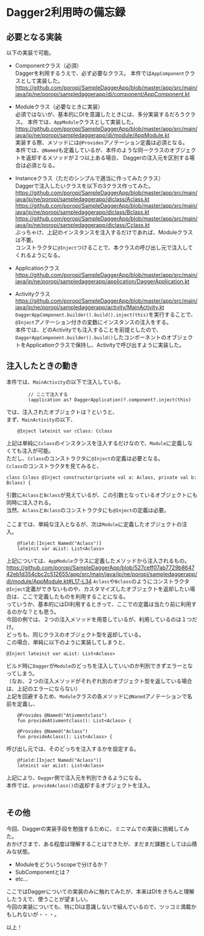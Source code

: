 # Dagger2利用時の備忘録

## 必要となる実装
以下の実装で可能。

- Componentクラス（必須）<br>
Daggerを利用するうえで、必ず必要なクラス。
本件では`AppComponent`クラスとして実装した。
https://github.com/poropi/SampleDaggerApp/blob/master/app/src/main/java/jp/ne/poropi/sampledaggerapp/di/component/AppComponent.kt


- Moduleクラス（必要なときに実装）<br>
必須ではないが、基本的にDIを意識したときには、多分実装するだろうクラス。
本件では、`AppModule`クラスとして実装した。
https://github.com/poropi/SampleDaggerApp/blob/master/app/src/main/java/jp/ne/poropi/sampledaggerapp/di/module/AppModule.kt<br>
実装する際、メソッドには`@Provides`アノテーション定義は必須となる。<br>
本件では、`@Named`も定義しているが、本件のような同一クラスのオブジェクトを返却するメソッドが２つ以上ある場合、
Daggerの注入元を区別する場合は必須となる。

- Instanceクラス（ただのシンプルで適当に作ってみたクラス）<br>
Daggerで注入したいクラスを以下の3クラス作ってみた。
https://github.com/poropi/SampleDaggerApp/blob/master/app/src/main/java/jp/ne/poropi/sampledaggerapp/diclass/Aclass.kt<br>
https://github.com/poropi/SampleDaggerApp/blob/master/app/src/main/java/jp/ne/poropi/sampledaggerapp/diclass/Bclass.kt<br>
https://github.com/poropi/SampleDaggerApp/blob/master/app/src/main/java/jp/ne/poropi/sampledaggerapp/diclass/Cclass.kt<br>
ぶっちゃけ、上記のインスタンスを注入するだけであれば、Moduleクラスは不要。<br>
コンストラクタに`@Inject`つけることで、本クラスの呼び出し元で注入してくれるようになる。

- Applicationクラス<br>
https://github.com/poropi/SampleDaggerApp/blob/master/app/src/main/java/jp/ne/poropi/sampledaggerapp/application/DaggerApplication.kt<br>
- Activityクラス<br>
https://github.com/poropi/SampleDaggerApp/blob/master/app/src/main/java/jp/ne/poropi/sampledaggerapp/activity/MainActivity.kt<br>
`DaggerAppComponent.builder().build().inject(this)`を実行することで、`@Inject`アノテーション付きの変数にインスタンスの注入をする。<br>
本件では、どのActivityでも注入することを前提としたので、`DaggerAppComponent.builder().build()`したコンポーネントのオブジェクトをApplicationクラスで保持し、Activityで呼び出すように実装した。

## 注入したときの動き
本件では、`MainActivity`の以下で注入している。
```
        // ここで注入する
        (application as? DaggerApplication)?.component?.inject(this)
```
では、注入されたオブジェクトは？というと、<br>
まず、`MainActivity`の以下、
```
    @Inject lateinit var cClass: Cclass
```
上記は単純に`Cclass`のインスタンスを注入するだけなので、`Module`に定義しなくても注入が可能。<br>
ただし、`Cclass`のコンストラクタに`@Inject`の定義は必要となる。<br>
`Cclass`のコンストラクタを見てみると、<br>
```
class Cclass @Inject constructor(private val a: Aclass, private val b: Bclass) {
```
引数に`Aclass`と`Bclass`が見えているが、この引数となっているオブジェクトにも同時に注入される。<br>
当然、`Aclass`と`Bclass`のコンストラクタにも`@Inject`の定義は必要。
<br>
<br>
ここまでは、単純な注入となるが、次は`Module`に定義したオブジェクトの注入。
```
    @field:[Inject Named("Aclass")]
    lateinit var aList: List<Aclass>
```
上記については、`AppModule`クラスに定義したメソッドから注入されるもの。
https://github.com/poropi/SampleDaggerApp/blob/527ceff07ab7729b864742eb1d354cbc2c512655/app/src/main/java/jp/ne/poropi/sampledaggerapp/di/module/AppModule.kt#L17-L34
`Aclass`や`Bclass`のようにコンストラクタ`@Inject`定義ができないものや、カスタマイズしたオブジェクトを返却したい場合は、ここで定義したものを利用することになる。<br>
っていうか、基本的にはDI利用するときって、ここでの定義は当たり前に利用するのかな？とも思う。<br>
今回の例では、２つの注入メソッドを用意しているが、利用しているのは１つだけ。<br>
どっちも、同じクラスのオブジェクト型を返却している。<br>
この場合、単純に以下のように実装してしまうと、
```
@Inject lateinit var aList: List<Aclass>
```
ビルド時に`Dagger`が`Module`のどっちを注入していいのか判別できずエラーとなってしまう。<br>
（なお、２つの注入メソッドがそれぞれ別のオブジェクト型を返している場合は、上記のエラーにならない）<br>
上記を回避するため、`Module`クラスの各メソッドに`@Naned`アノテーションで名前を定義し、
```
    @Provides @Named("Ativmentclass")
    fun provideAtivmentclass(): List<Aclass> {

    @Provides @Named("Aclass")
    fun provideAclass(): List<Aclass> {
```
呼び出し元では、そのどっちを注入するかを設定する。<br>
```
    @field:[Inject Named("Aclass")]
    lateinit var aList: List<Aclass>
```
上記により、`Dagger`側で注入元を判別できるようになる。<br>
本件では、`provideAclass()`の返却するオブジェクトを注入。<br>
<br>
## その他
今回、Daggerの実装手段を勉強するために、ミニマムでの実装に挑戦してみた。<br>
おかげさまで、ある程度は理解することはできたが、まだまだ課題としては山積みな状態。
- Moduleをどういうscopeで分けるか？
- SubComponentとは？
- etc...

ここではDaggerについての実装のみに触れてみたが、本来はDIをきちんと理解したうえで、使うことが望ましい。<br>
今回の実装についても、特にDIは意識しないで組んでいるので、ツッコミ満載かもしれないが・・・。

以上！
